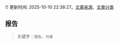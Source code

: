 :alarm_clock: 更新时间: 2025-10-10 22:38:27。[文章来源](/README.md)、[文章分类](/TAGS.md)

## 报告


> 关键字：`报告`、`月报`



